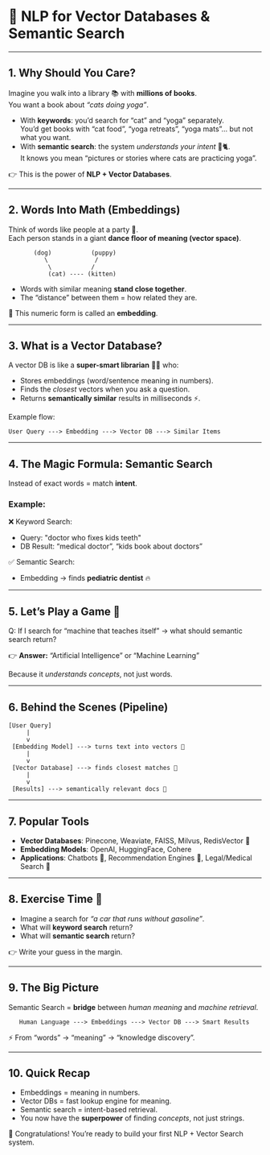 # 🧠 NLP for Vector Databases & Semantic Search  

---  

## 1. Why Should You Care?  

Imagine you walk into a library 📚 with **millions of books**.  
You want a book about *“cats doing yoga”*.  

- With **keywords**: you’d search for “cat” and “yoga” separately.  
  You’d get books with “cat food”, “yoga retreats”, “yoga mats”… but not what you want.  
- With **semantic search**: the system *understands your intent* 🧘🐈.  
  It knows you mean “pictures or stories where cats are practicing yoga”.  

👉 This is the power of **NLP + Vector Databases**.  

---  

## 2. Words Into Math (Embeddings)  

Think of words like people at a party 🎉.  
Each person stands in a giant **dance floor of meaning (vector space)**.  

```
       (dog)           (puppy)
          \             /
           \           /
           (cat) ---- (kitten)
```  

- Words with similar meaning **stand close together**.  
- The “distance” between them = how related they are.  

📌 This numeric form is called an **embedding**.  

---  

## 3. What is a Vector Database?  

A vector DB is like a **super-smart librarian** 🧑‍🏫 who:  
- Stores embeddings (word/sentence meaning in numbers).  
- Finds the *closest* vectors when you ask a question.  
- Returns **semantically similar** results in milliseconds ⚡.  

Example flow:  

```
User Query ---> Embedding ---> Vector DB ---> Similar Items
```  

---  

## 4. The Magic Formula: Semantic Search  

Instead of exact words = match **intent**.  

### Example:  
❌ Keyword Search:  
- Query: "doctor who fixes kids teeth"  
- DB Result: “medical doctor”, “kids book about doctors”  

✅ Semantic Search:  
- Embedding → finds **pediatric dentist** 🔥  

---  

## 5. Let’s Play a Game 🎲  

Q: If I search for “machine that teaches itself” → what should semantic search return?  

👉 **Answer:** “Artificial Intelligence” or “Machine Learning”  

Because it *understands concepts*, not just words.  

---  

## 6. Behind the Scenes (Pipeline)  

```
[User Query]
     |
     v
 [Embedding Model] ---> turns text into vectors 🧮
     |
     v
 [Vector Database] ---> finds closest matches 🧭
     |
     v
 [Results] ---> semantically relevant docs 🎯
```  

---  

## 7. Popular Tools  

- **Vector Databases**: Pinecone, Weaviate, FAISS, Milvus, RedisVector 🚀  
- **Embedding Models**: OpenAI, HuggingFace, Cohere  
- **Applications**: Chatbots 🤖, Recommendation Engines 🎵, Legal/Medical Search 📑  

---  

## 8. Exercise Time 💪  

- Imagine a search for *“a car that runs without gasoline”*.  
- What will **keyword search** return?  
- What will **semantic search** return?  

👉 Write your guess in the margin.  

---  

## 9. The Big Picture  

Semantic Search = **bridge** between *human meaning* and *machine retrieval*.  

```
   Human Language ---> Embeddings ---> Vector DB ---> Smart Results
```  

⚡ From “words” → “meaning” → “knowledge discovery”.  

---  

## 10. Quick Recap  

- Embeddings = meaning in numbers.  
- Vector DBs = fast lookup engine for meaning.  
- Semantic search = intent-based retrieval.  
- You now have the **superpower** of finding *concepts*, not just strings.  

🎉 Congratulations! You’re ready to build your first NLP + Vector Search system.  
